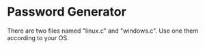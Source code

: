 # Password Generator
There are two files named "linux.c" and "windows.c". Use one them according to your OS.
